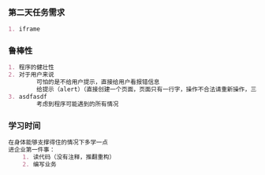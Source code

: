 ### 第二天任务需求

~~~markdown
1. iframe
~~~

### 鲁棒性

~~~markdown
1. 程序的健壮性
2. 对于用户来说
		可怕的是不给用户提示，直接给用户看报错信息
		给提示（alert）（直接创建一个页面，页面只有一行字，操作不合法请重新操作，三秒自动跳转回之前的页面）
3. asdfasdf
		考虑到程序可能遇到的所有情况
~~~

### 学习时间

~~~markdown
在身体能够支撑得住的情况下多学一点
进企业第一件事：
	1. 读代码（没有注释，推翻重构）
	2. 编写业务
~~~


